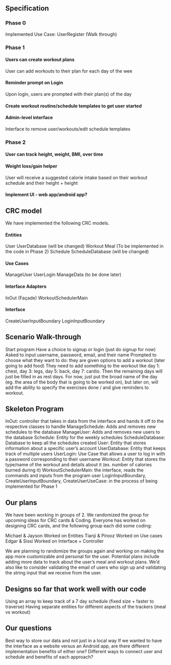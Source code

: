 ## Specification
### Phase 0
Implemented Use Case: UserRegister (Walk through)
### Phase 1
#### Users can create workout plans
User can add workouts to their plan for each day of the wee

#### Reminder prompt on Login
Upon login, users are prompted with their plan(s) of the day

#### Create workout routine/schedule templates to get user started 

#### Admin-level interface
Interface to remove user/workouts/edit schedule templates


### Phase 2
#### User can track height, weight, BMI, over time

#### Weight loss/gain helper
User will receive a suggested calorie intake based on their workout schedule and their height + height

#### Implement UI - web app/android app?




## CRC model
We have implemented the following CRC models.
#### Entities
User
UserDatabase (will be changed)
Workout
Meal (To be implemented in the code in Phase 2)
Schedule
ScheduleDatabase (will be changed)
#### Use Cases
ManageUser
UserLogin
ManageData (to be done later)
#### Interface Adapters
InOut (Façade)
WorkoutSchedulerMain
#### Interface
CreateUserInputBoundary
LoginInputBoundary


## Scenario Walk-through
Start program
Have a choice to signup or login (just do signup for now)
Asked to input username, password, email, and their name
Prompted to choose what they want to do: they are given options to add a workout (later going to add food)
They need to add something to the workout like day 1: chest, day 3: legs, day 5: back, day 7: cardio. Then the remaining days will just be filled in as rest days.
For now, just put the broad name of the day (eg. the area of the body that is going to be worked on), but later on, will add the ability to specify the exercises done / and give reminders to workout.

## Skeleton Program
InOut: controller that takes in data from the interface and hands it off to the respective classes to handle
ManageSchedule: Adds and removes new schedules to the database
ManageUser: Adds and removes new users to the database
Schedule: Entity for the weekly schedules 
ScheduleDatabase: Database to keep all the schedules created
User: Entity that stores information about a specific user’s account
UserDatabase: Entity that keeps track of multiple users
UserLogin: Use Case that allows a user to log in with a password corresponding to their username
Workout: Entity that stores the type/name of the workout and details about it (ex. number of calories burned during it)
WorkoutSchedulerMain: the interface, reads the commands and inputs from the program user
LoginInputBoundary, CreateUserInputBoundary, CreateUserUseCase: in the process of being implemented for Phase 1

## Our plans
We have been working in groups of 2. We randomized the group for upcoming ideas for CRC cards & Coding. Everyone has worked on designing CRC cards, and the following group each did some coding:

Michael & Jayson
Worked on Entities
Tianji & Pirooz
Worked on Use cases
Edgar & Sissi
Worked on Interface + Controller

We are planning to randomize the groups again and working on making the app more customizable and personal for the user. Potential plans include adding more data to track about the user’s meal and workout plans. We’d also like to consider validating the email of users who sign up and validating the string input that we receive from the user.


## Designs so far that work well with our code
Using an array to keep track of a 7 day schedule (fixed size + faster to traverse)
Having separate entities for different aspects of the trackers (meal vs workout)

## Our questions
Best way to store our data and not just in a local way
If we wanted to have the interface as a website versus an Android app, are there different implementation benefits of either one?
Different ways to connect user and schedule and benefits of each approach?
